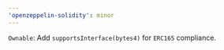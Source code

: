 ```yaml
---
'openzeppelin-solidity': minor
---
```


`Ownable`: Add `supportsInterface(bytes4)` for `ERC165` compliance.
